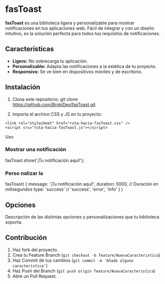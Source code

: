# fasToast

**fasToast** es una biblioteca ligera y personalizable para mostrar notificaciones en tus aplicaciones web. Fácil de integrar y con un diseño intuitivo, es la solución perfecta para todos tus requisitos de notificaciones.

## Características

- **Ligero:** No sobrecarga tu aplicación.
- **Personalizable:** Adapta las notificaciones a la estética de tu proyecto.
- **Responsivo:** Se ve bien en dispositivos móviles y de escritorio.

## Instalación

1. Clona este repositorio:
   git clone https://github.com/BrokiDev/fasToast.git

2. Importa el archivo CSS y JS en tu proyecto:

  `<link rel="stylesheet" href="ruta-hacia-fasToast.css" />`  
  `<script src="ruta-hacia-fasToast.js"></script>` 

 Uso

### Mostrar una notificación

fasToast.show('¡Tu notificación aquí!');

### Perso nalizar la 

fasToast(
{
message: '¡Tu notificación aquí!',
duration: 5000, // Duración en milisegundos
type: 'success' // 'success', 'error', 'info'
}
)

## Opciones

Descripción de las distintas opciones y personalizaciones que tu biblioteca soporta.

## Contribución

1. Haz fork del proyecto.
2. Crea tu Feature Branch (`git checkout -b feature/NuevaCaracteristica`)
3. Haz Commit de tus cambios (`git commit -m 'Añade alguna característica'`)
4. Haz Push del Branch (`git push origin feature/NuevaCaracteristica`)
5. Abre un Pull Request.
